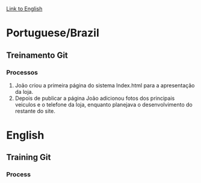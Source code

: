 [Link to English](#english)


# Portuguese/Brazil

## Treinamento Git


### Processos
1. João criou a primeira página do sistema Index.html para a apresentação da loja.
2. Depois de publicar a página João adicionou fotos dos principais veiculos e o telefone da loja, enquanto planejava o desenvolvimento do restante do site.

# English

## Training Git

### Process




